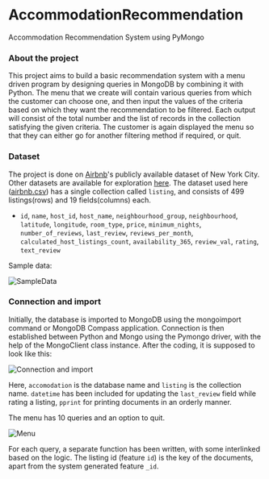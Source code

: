 # AccommodationRecommendation
Accommodation Recommendation System using PyMongo

### About the project
This project aims to build a basic recommendation system with a menu driven program by designing queries in MongoDB by combining it with Python. The menu that we create will contain various queries from which the customer can choose one, and then input the values of the criteria based on which they want the recommendation to be filtered. Each output will consist of the total number and the list of records in the collection satisfying the given criteria. The customer is again displayed the menu so that they can either go for another filtering method if required, or quit.

### Dataset
The project is done on [Airbnb](https://en.wikipedia.org/wiki/Airbnb)'s publicly available dataset of New York City. Other datasets are available for exploration [here](http://insideairbnb.com/). The dataset used here ([airbnb.csv](https://github.com/naveena-as/AccommodationRecommendation/blob/main/airbnb500.csv)) has a single collection called `listing`, and consists of 499 listings(rows) and 19 fields(columns) each.
- `id`, `name`, `host_id`, `host_name`, `neighbourhood_group`, `neighbourhood`, `latitude`, `longitude`, `room_type`, `price`, `minimum_nights`, `number_of_reviews`, `last_review`, `reviews_per_month`, `calculated_host_listings_count`, `availability_365`, `review_val`, `rating`, `text_review`

Sample data:

![SampleData](https://user-images.githubusercontent.com/67685791/120346170-c1069e80-c318-11eb-899f-325ceb1b0e63.png)

### Connection and import
Initially, the database is imported to MongoDB using the mongoimport command or MongoDB Compass application. Connection is then established between Python and Mongo using the Pymongo driver, with the help of the MongoClient class instance. After the coding, it is supposed to look like this:

![Connection and import](https://user-images.githubusercontent.com/67685791/120346702-3e321380-c319-11eb-9583-c7bea6f18b07.png)

Here, `accomodation` is the database name and `listing` is the collection name.
`datetime` has been included for updating the `last_review` field while rating a listing,  `pprint` for printing documents in an orderly manner.

The menu has 10 queries and an option to quit.

![Menu](https://user-images.githubusercontent.com/67685791/120347654-1abb9880-c31a-11eb-8359-75c8efa7d397.png)

For each query, a separate function has been written, with some interlinked based on the logic. The listing id (feature `id`) is the key of the documents, apart from the system generated feature `_id`.
